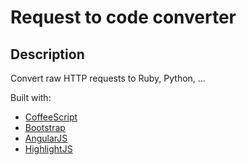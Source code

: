 Request to code converter
=========================

Description
-----------
Convert raw HTTP requests to Ruby, Python, ...

Built with:

* [CoffeeScript](http://coffeescript.org/)
* [Bootstrap](http://getbootstrap.com/)
* [AngularJS](https://angularjs.org/)
* [HighlightJS](https://highlightjs.org/)


